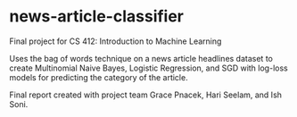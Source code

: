 # news-article-classifier

Final project for CS 412: Introduction to Machine Learning

Uses the bag of words technique on a news article headlines dataset to create Multinomial Naive Bayes, Logistic Regression, and SGD with log-loss models for predicting the category of the article.

Final report created with project team Grace Pnacek, Hari Seelam, and Ish Soni.